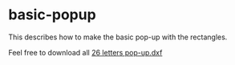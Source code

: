 # basic-popup
This describes how to make the basic pop-up with the rectangles.

Feel free to download all [26 letters pop-up.dxf](https://github.com/Ruhan-Yang/basic-popup/blob/master/letter%20popup.dxf)
